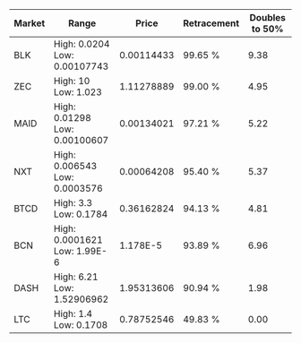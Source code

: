 | Market | Range | Price| Retracement | Doubles to 50% |
| --- | --- | --- | --- | --- |
| BLK | High: 0.0204<br />Low: 0.00107743 | 0.00114433 | 99.65 % | 9.38 |
| ZEC | High: 10<br />Low: 1.023 | 1.11278889 | 99.00 % | 4.95 |
| MAID | High: 0.01298<br />Low: 0.00100607 | 0.00134021 | 97.21 % | 5.22 |
| NXT | High: 0.006543<br />Low: 0.0003576 | 0.00064208 | 95.40 % | 5.37 |
| BTCD | High: 3.3<br />Low: 0.1784 | 0.36162824 | 94.13 % | 4.81 |
| BCN | High: 0.0001621<br />Low: 1.99E-6 | 1.178E-5 | 93.89 % | 6.96 |
| DASH | High: 6.21<br />Low: 1.52906962 | 1.95313606 | 90.94 % | 1.98 |
| LTC | High: 1.4<br />Low: 0.1708 | 0.78752546 | 49.83 % | 0.00 |
